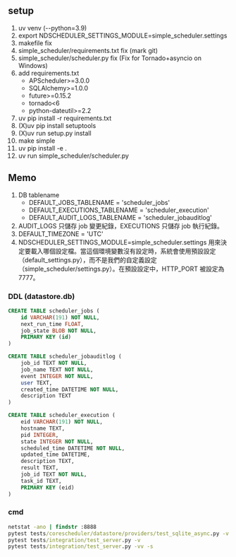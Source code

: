 
## setup

1. uv venv (--python=3.9)
2. export NDSCHEDULER_SETTINGS_MODULE=simple_scheduler.settings
3. makefile fix
4. simple_scheduler/requirements.txt fix (mark git)
5. simple_scheduler/scheduler.py fix (Fix for Tornado+asyncio on Windows)
6. add requirements.txt
   - APScheduler>=3.0.0
   - SQLAlchemy>=1.0.0
   - future>=0.15.2
   - tornado<6
   - python-dateutil>=2.2
7. uv pip install -r requirements.txt
8. (X)uv pip install setuptools
9. (X)uv run setup.py install
10. make simple
11. uv pip install -e .
12. uv run simple_scheduler/scheduler.py

## Memo

1. DB tablename
   - DEFAULT_JOBS_TABLENAME = 'scheduler_jobs'
   - DEFAULT_EXECUTIONS_TABLENAME = 'scheduler_execution'
   - DEFAULT_AUDIT_LOGS_TABLENAME = 'scheduler_jobauditlog'
2. AUDIT_LOGS 只儲存 job 變更紀錄，EXECUTIONS 只儲存 job 執行紀錄。
3. DEFAULT_TIMEZONE = 'UTC'
4. NDSCHEDULER_SETTINGS_MODULE=simple_scheduler.settings 用來決定要載入哪個設定檔。當這個環境變數沒有設定時，系統會使用預設設定（default_settings.py），而不是我們的自定義設定（simple_scheduler/settings.py）。在預設設定中，HTTP_PORT 被設定為 7777。

### DDL (datastore.db)

```SQL
CREATE TABLE scheduler_jobs (
    id VARCHAR(191) NOT NULL, 
    next_run_time FLOAT, 
    job_state BLOB NOT NULL, 
    PRIMARY KEY (id)
)

CREATE TABLE scheduler_jobauditlog (
    job_id TEXT NOT NULL, 
    job_name TEXT NOT NULL, 
    event INTEGER NOT NULL, 
    user TEXT, 
    created_time DATETIME NOT NULL, 
    description TEXT
)

CREATE TABLE scheduler_execution (
    eid VARCHAR(191) NOT NULL, 
    hostname TEXT, 
    pid INTEGER, 
    state INTEGER NOT NULL, 
    scheduled_time DATETIME NOT NULL, 
    updated_time DATETIME, 
    description TEXT, 
    result TEXT, 
    job_id TEXT NOT NULL, 
    task_id TEXT, 
    PRIMARY KEY (eid)
)
```

### cmd

```cmd
netstat -ano | findstr :8888
pytest tests/corescheduler/datastore/providers/test_sqlite_async.py -v
pytest tests/integration/test_server.py -v
pytest tests/integration/test_server.py -vv -s
```
